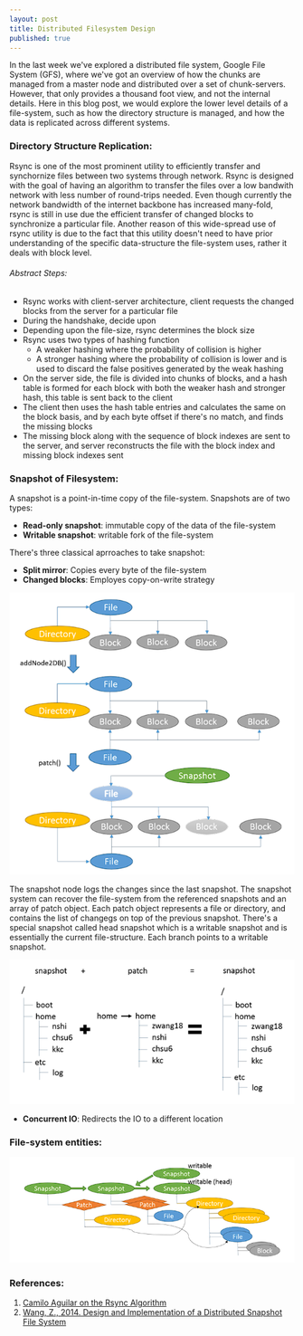 ```yaml
---
layout: post
title: Distributed Filesystem Design
published: true
---
```


In the last week we've explored a distributed file system, Google File System (GFS), where we've got an overview of how the chunks are managed from a master node and distributed over a set of chunk-servers. However, that only provides a thousand foot view, and not the internal details. Here in this blog post, we would explore the lower level details of a file-system, such as how the directory structure is managed, and how the data is replicated across different systems.


### Directory Structure Replication:
Rsync is one of the most prominent utility to efficiently transfer and synchornize files between two systems through network. Rsync is designed with the goal of having an algorithm to transfer the files over a low bandwith network with less number of round-trips needed. Even though currently the network bandwidth of the internet backbone has increased many-fold, rsync is still in use due the efficient transfer of changed blocks to synchronize a particular file. Another reason of this wide-spread use of rsync utility is due to the fact that this utility doesn't need to have prior understanding of the specific data-structure the file-system uses, rather it deals with block level.

###### Abstract Steps:
- Rsync works with client-server architecture, client requests the changed blocks from the server for a particular file
- During the handshake, decide upon 
- Depending upon the file-size, rsync determines the block size
- Rsync uses two types of hashing function
    - A weaker hashing where the probability of collision is higher
    - A stronger hashing where the probability of collision is lower and is used to discard the false positives generated by the weak hashing
- On the server side, the file is divided into chunks of blocks, and a hash table is formed for each block with both the weaker hash and stronger hash, this table is sent back to the client
- The client then uses the hash table entries and calculates the same on the block basis, and by each byte offset if there's no match, and finds the missing blocks
- The missing block along with the sequence of block indexes are sent to the server, and server reconstructs the file with the block index and missing block indexes sent


### Snapshot of Filesystem:
A snapshot is a point-in-time copy of the file-system. Snapshots are of two types:
- **Read-only snapshot**: immutable copy of the data of the file-system
- **Writable snapshot**: writable fork of the file-system 

There's three classical aprroaches to take snapshot:
- **Split mirror**: Copies every byte of the file-system
- **Changed blocks**: Employes copy-on-write strategy

![](../images/gfs/copyOnWrite.png)

The snapshot node logs the changes since the last snapshot. The snapshot system can recover the file-system from the referenced snapshots and an array of patch object. Each patch object represents a file or directory, and contains the list of changegs on top of the previous snapshot. 
There's a special snapshot called head snapshot which is a writable snapshot and is essentially the current file-structure. Each branch points to a writable snapshot.

![](../images/gfs/snapshotPatch.png)

- **Concurrent IO**: Redirects the IO to a different location

### File-system entities:

![](../images/gfs/fileSystemAttributes.png)


### References:
1. [Camilo Aguilar on the Rsync Algorithm](https://www.youtube.com/watch?v=X3Stha8pxXc)
2. [Wang, Z., 2014. Design and Implementation of a Distributed Snapshot File System](https://repository.lib.ncsu.edu/bitstream/handle/1840.16/10269/etd.pdf?sequence)
